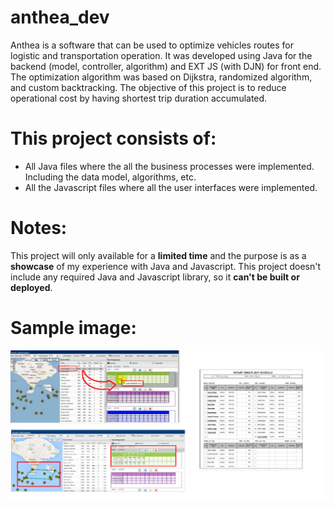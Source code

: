 # anthea_dev
Anthea is a software that can be used to optimize vehicles routes for logistic and transportation operation. It was developed using Java for the backend (model, controller, algorithm) and EXT JS (with DJN) for front end.
The optimization algorithm was based on Dijkstra, randomized algorithm, and custom backtracking. The objective of this project is to reduce operational cost by having shortest trip duration accumulated.

# This project consists of:
- All Java files where the all the business processes were implemented. Including the data model, algorithms, etc.
- All the Javascript files where all the user interfaces were implemented. 

# Notes:
This project will only available for a **limited time** and the purpose is as a **showcase** of my experience with Java and Javascript.
This project doesn't include any required Java and Javascript library, so it **can't be built or deployed**.

# Sample image:
![alt text](https://github.com/delonge182/anthea_dev/blob/master/sample_image.png) 
